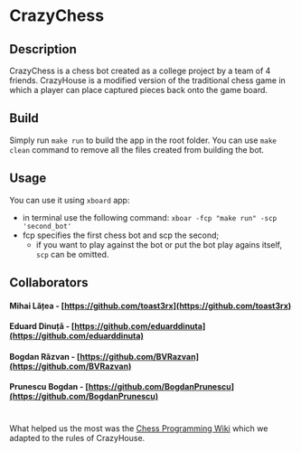 # CrazyChess

## Description 
CrazyChess is a chess bot created as a college project by a team of 4 friends. 
CrazyHouse is a modified version of the traditional chess game in which a player can place captured pieces back onto the game board.

## Build
 Simply run `make run` to build the app in the root folder. You can use `make clean` command to remove all the files 
 created from building the bot.

## Usage

You can use it using `xboard` app:
* in terminal use the following command: `xboar -fcp "make run" -scp 'second_bot'`
* fcp specifies the first chess bot and scp the second;
  * if you want to play against the bot or put the bot play agains itself, `scp` can be omitted.

## Collaborators

#### Mihai Lățea - [https://github.com/toast3rx](https://github.com/toast3rx)
#### Eduard Dinuță - [https://github.com/eduarddinuta](https://github.com/eduarddinuta)
#### Bogdan Răzvan - [https://github.com/BVRazvan](https://github.com/BVRazvan)
#### Prunescu Bogdan - [https://github.com/BogdanPrunescu](https://github.com/BogdanPrunescu)


#
#
What helped us the most was the [Chess Programming Wiki](https://www.chessprogramming.org/Main_Page) which we adapted to
the rules of CrazyHouse.
 
